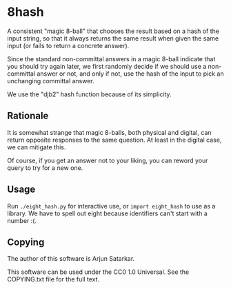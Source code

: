 # 8hash

A consistent "magic 8-ball" that chooses the result based on a hash of the input string, so that it always returns the same result when given the same input (or fails to return a concrete answer).

Since the standard non-committal answers in a magic 8-ball indicate that you should try again later, we first randomly decide if we should use a non-committal answer or not, and only if not, use the hash of the input to pick an unchanging committal answer.

We use the "djb2" hash function because of its simplicity.

## Rationale

It is somewhat strange that magic 8-balls, both physical and digital, can return opposite responses to the same question. At least in the digital case, we can mitigate this.

Of course, if you get an answer not to your liking, you can reword your query to try for a new one.

## Usage

Run `./eight_hash.py` for interactive use, or `import eight_hash` to use as a library. We have to spell out eight because identifiers can't start with a number :(.

## Copying

The author of this software is Arjun Satarkar.

This software can be used under the CC0 1.0 Universal. See the COPYING.txt file for the full text.
